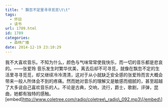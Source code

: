 ```yaml
---
title: " 飘忽不定里寻寻觅觅\t\t"
tags:
  - 怀旧
  - 读书
url: 1789.html
id: 1789
categories:
  - 森林广播
date: 2014-12-19 23:10:29
---
```


我不大喜欢音乐。不知为什么，颜色与气味常常使我快乐，而一切的音乐都是悲哀的。——张爱玲 音乐发生时繁华优美，离去后却不可寻觅，就像在飘忽不定的生活里寻寻觅觅，却又继续冷冷清清，这对于从小就缺乏安全感的张爱玲而言大概会带来一般人所体会不到的疼痛。然而她对音乐的理解又是敏感而细腻的，甚至超越了大多说自己喜欢音乐的人。不论是古典，交响，流行，爵士，歌剧，评弹，昆曲，她都有独特的感触。   \[embed\]http://www.coletree.com/radio/coletree\_radio\_092.mp3\[/embed\]